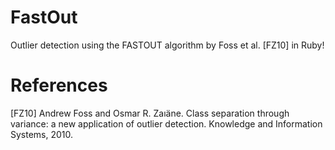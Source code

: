 FastOut
=======

Outlier detection using the FASTOUT algorithm by Foss et al. [FZ10] in Ruby!

References
==========
[FZ10] Andrew Foss and Osmar R. Zaıäne. Class separation through variance: a new application of outlier detection. Knowledge and Information Systems, 2010.
